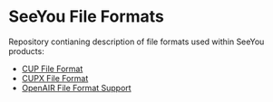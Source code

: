 # SeeYou File Formats

Repository contianing description of file formats used within SeeYou products:

- [CUP File Format](CUP_file_format.md)
- [CUPX File Format](CUPX_file_format.md)
- [OpenAIR File Format Support](OpenAir_File_Format_Support.md)
